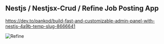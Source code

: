 ## Nestjs / Nestjsx-Crud / Refine Job Posting App

https://dev.to/pankod/build-fast-and-customizable-admin-panel-with-nestjs-4a9b-temp-slug-8666641

![Refine](https://dev-to-uploads.s3.amazonaws.com/uploads/articles/7tyitbm11gl4v8d8zrcq.png)